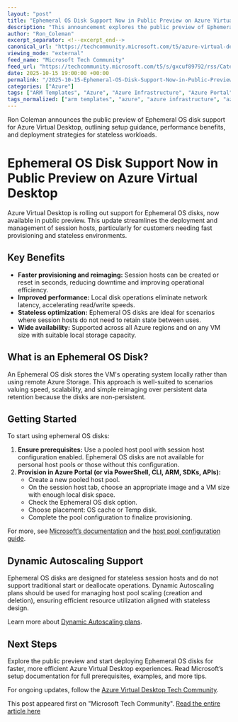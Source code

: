```yaml
---
layout: "post"
title: "Ephemeral OS Disk Support Now in Public Preview on Azure Virtual Desktop"
description: "This announcement explores the public preview of Ephemeral OS disk support within Azure Virtual Desktop. It provides details on the benefits, configuration steps, integration with Dynamic Autoscaling plans, and the core scenarios where ephemeral disks deliver faster provisioning, improved performance, and support for stateless workloads."
author: "Ron_Coleman"
excerpt_separator: <!--excerpt_end-->
canonical_url: "https://techcommunity.microsoft.com/t5/azure-virtual-desktop-blog/now-in-public-preview-ephemeral-os-disk-support-on-azure-virtual/ba-p/4460172"
viewing_mode: "external"
feed_name: "Microsoft Tech Community"
feed_url: "https://techcommunity.microsoft.com/t5/s/gxcuf89792/rss/Category?category.id=Azure"
date: 2025-10-15 19:00:00 +00:00
permalink: "/2025-10-15-Ephemeral-OS-Disk-Support-Now-in-Public-Preview-on-Azure-Virtual-Desktop.html"
categories: ["Azure"]
tags: ["ARM Templates", "Azure", "Azure Infrastructure", "Azure Portal", "Azure Virtual Desktop", "CLI", "Cloud Deployment", "Community", "Dynamic Autoscaling", "Ephemeral OS Disk", "Performance Optimization", "Pooled Host Pools", "PowerShell", "Session Hosts", "Stateless Workloads", "Virtual Machines"]
tags_normalized: ["arm templates", "azure", "azure infrastructure", "azure portal", "azure virtual desktop", "cli", "cloud deployment", "community", "dynamic autoscaling", "ephemeral os disk", "performance optimization", "pooled host pools", "powershell", "session hosts", "stateless workloads", "virtual machines"]
---
```


Ron Coleman announces the public preview of Ephemeral OS disk support for Azure Virtual Desktop, outlining setup guidance, performance benefits, and deployment strategies for stateless workloads.<!--excerpt_end-->

# Ephemeral OS Disk Support Now in Public Preview on Azure Virtual Desktop

Azure Virtual Desktop is rolling out support for Ephemeral OS disks, now available in public preview. This update streamlines the deployment and management of session hosts, particularly for customers needing fast provisioning and stateless environments.

## Key Benefits

- **Faster provisioning and reimaging:** Session hosts can be created or reset in seconds, reducing downtime and improving operational efficiency.
- **Improved performance:** Local disk operations eliminate network latency, accelerating read/write speeds.
- **Stateless optimization:** Ephemeral OS disks are ideal for scenarios where session hosts do not need to retain state between uses.
- **Wide availability:** Supported across all Azure regions and on any VM size with suitable local storage capacity.

## What is an Ephemeral OS Disk?

An Ephemeral OS disk stores the VM's operating system locally rather than using remote Azure Storage. This approach is well-suited to scenarios valuing speed, scalability, and simple reimaging over persistent data retention because the disks are non-persistent.

## Getting Started

To start using ephemeral OS disks:

1. **Ensure prerequisites:** Use a pooled host pool with session host configuration enabled. Ephemeral OS disks are not available for personal host pools or those without this configuration.
2. **Provision in Azure Portal (or via PowerShell, CLI, ARM, SDKs, APIs):**
   - Create a new pooled host pool.
   - On the session host tab, choose an appropriate image and a VM size with enough local disk space.
   - Check the Ephemeral OS disk option.
   - Choose placement: OS cache or Temp disk.
   - Complete the pool configuration to finalize provisioning.

For more, see [Microsoft’s documentation](https://learn.microsoft.com/en-us/azure/virtual-machines/ephemeral-os-disks) and the [host pool configuration guide](https://learn.microsoft.com/en-us/azure/virtual-desktop/add-session-hosts-host-pool?tabs=portal%2Cgui&pivots=host-pool-session-host-configuration).

## Dynamic Autoscaling Support

Ephemeral OS disks are designed for stateless session hosts and do not support traditional start or deallocate operations. Dynamic Autoscaling plans should be used for managing host pool scaling (creation and deletion), ensuring efficient resource utilization aligned with stateless design.

Learn more about [Dynamic Autoscaling plans](https://learn.microsoft.com/en-us/azure/virtual-desktop/autoscale-create-assign-scaling-plan?tabs=portal%2Cintune&pivots=dynamic).

## Next Steps

Explore the public preview and start deploying Ephemeral OS disks for faster, more efficient Azure Virtual Desktop experiences. Read Microsoft’s setup documentation for full prerequisites, examples, and more tips.

For ongoing updates, follow the [Azure Virtual Desktop Tech Community](https://techcommunity.microsoft.com/t5/azure-virtual-desktop/bd-p/AzureVirtualDesktopForum).

This post appeared first on "Microsoft Tech Community". [Read the entire article here](https://techcommunity.microsoft.com/t5/azure-virtual-desktop-blog/now-in-public-preview-ephemeral-os-disk-support-on-azure-virtual/ba-p/4460172)
